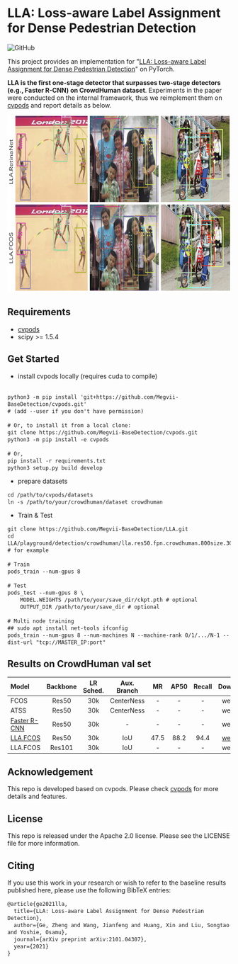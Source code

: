 # LLA: Loss-aware Label Assignment for Dense Pedestrian Detection

![GitHub](https://img.shields.io/github/license/Megvii-BaseDetection/DeFCN)

This project provides an implementation for "[LLA: Loss-aware Label Assignment for Dense Pedestrian Detection](https://arxiv.org/abs/2101.04307)" on PyTorch. 

**LLA is the first one-stage detector that surpasses two-stage detectors (e.g., Faster R-CNN) on CrowdHuman dataset**. Experiments in the paper were conducted on the internal framework, thus we reimplement them on [cvpods](https://github.com/Megvii-BaseDetection/cvpods) and report details as below.

<img src="./result.png" width="800" height="400">

## Requirements
* [cvpods](https://github.com/Megvii-BaseDetection/cvpods)
* scipy >= 1.5.4

## Get Started

* install cvpods locally (requires cuda to compile)
```shell

python3 -m pip install 'git+https://github.com/Megvii-BaseDetection/cvpods.git'
# (add --user if you don't have permission)

# Or, to install it from a local clone:
git clone https://github.com/Megvii-BaseDetection/cvpods.git
python3 -m pip install -e cvpods

# Or,
pip install -r requirements.txt
python3 setup.py build develop
```

* prepare datasets
```shell
cd /path/to/cvpods/datasets
ln -s /path/to/your/crowdhuman/dataset crowdhuman
```

* Train & Test
```shell
git clone https://github.com/Megvii-BaseDetection/LLA.git
cd LLA/playground/detection/crowdhuman/lla.res50.fpn.crowdhuman.800size.30k  # for example

# Train
pods_train --num-gpus 8

# Test
pods_test --num-gpus 8 \
    MODEL.WEIGHTS /path/to/your/save_dir/ckpt.pth # optional
    OUTPUT_DIR /path/to/your/save_dir # optional

# Multi node training
## sudo apt install net-tools ifconfig
pods_train --num-gpus 8 --num-machines N --machine-rank 0/1/.../N-1 --dist-url "tcp://MASTER_IP:port"

```

## Results on CrowdHuman val set

| Model | Backbone | LR Sched. | Aux. Branch | MR | AP50 |  Recall | Download |
|:------| :----:   | :----: |:---:| :---:| :---:| :---: | :--------: |
|  FCOS | Res50   | 30k       | CenterNess | -     | -       | -    | weights |
|  ATSS | Res50   | 30k       | CenterNess | -     | -       | -    | weights |
| [Faster R-CNN](https://github.com/Megvii-BaseDetection/cvpods/tree/master/playground/detection/crowdhuman/rcnn/faster_rcnn.res50.fpn.crowdhuman.800size.1x) | Res50  | 30k | -       |  -         |   -    | -       |  weights    |
| [LLA.FCOS](https://github.com/Joker316701882/LLA/tree/main/playground/detection/crowdhuman/lla.res50.fpn.crowdhuman.800size.30k) | Res50 | 30k       | IoU        | 47.5  | 88.2    | 94.4 | [weights](https://megvii-my.sharepoint.cn/:u:/g/personal/gezheng_megvii_com/EdVJdAm0RINGnS5LoroQ2eUBg-Gwcaf7sbSl7eu7QX35rw) |
| LLA.FCOS | Res101 | 30k       | IoU        | - | -   | - | weights |

## Acknowledgement
This repo is developed based on cvpods. Please check [cvpods](https://github.com/Megvii-BaseDetection/cvpods) for more details and features.

## License
This repo is released under the Apache 2.0 license. Please see the LICENSE file for more information.

## Citing
If you use this work in your research or wish to refer to the baseline results published here, please use the following BibTeX entries:
```
@article{ge2021lla,
  title={LLA: Loss-aware Label Assignment for Dense Pedestrian Detection},
  author={Ge, Zheng and Wang, Jianfeng and Huang, Xin and Liu, Songtao and Yoshie, Osamu},
  journal={arXiv preprint arXiv:2101.04307},
  year={2021}
}
```
